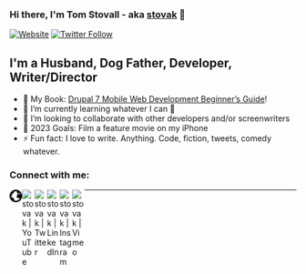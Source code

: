 ### Hi there, I'm Tom Stovall - aka [stovak][website] 👋

[![Website](https://img.shields.io/website?label=stovak.net&style=for-the-badge&url=https%3A%2F%2Fstovak.net)](https://stovak.net)
[![Twitter Follow](https://img.shields.io/twitter/follow/stovak?color=1DA1F2&logo=twitter&style=for-the-badge)](https://twitter.com/intent/follow?original_referer=https%3A%2F%2Fgithub.com%2Fstovak&screen_name=stovak)

## I'm a Husband, Dog Father, Developer, Writer/Director

- 🔭 My Book: [Drupal 7 Mobile Web Development Beginner’s Guide][book]!
- 🌱 I’m currently learning whatever I can 🤣
- 👯 I’m looking to collaborate with other developers and/or screenwriters
- 🥅 2023 Goals: Film a feature movie on my iPhone
- ⚡ Fun fact: I love to write. Anything. Code, fiction, tweets, comedy whatever.

### Connect with me:

[<img align="left" alt="stovak.net" width="22px" src="https://raw.githubusercontent.com/iconic/open-iconic/master/svg/globe.svg" />][website]
[<img align="left" alt="stovak | YouTube" width="22px" src="https://cdn.jsdelivr.net/npm/simple-icons@v3/icons/youtube.svg" />][youtube]
[<img align="left" alt="stovak | Twitter" width="22px" src="https://cdn.jsdelivr.net/npm/simple-icons@v3/icons/twitter.svg" />][twitter]
[<img align="left" alt="stovak | LinkedIn" width="22px" src="https://cdn.jsdelivr.net/npm/simple-icons@v3/icons/linkedin.svg" />][linkedin]
[<img align="left" alt="stovak | Instagram" width="22px" src="https://cdn.jsdelivr.net/npm/simple-icons@v3/icons/instagram.svg" />][instagram]
[<img align="left" alt="stovak | Vimeo" width="22px" src="https://cdn.jsdelivr.net/npm/simple-icons@v3/icons/vimeo.svg" />][vimeo]


---

[website]: https://stovak.net
[twitter]: https://twitter.com/stovak
[youtube]: https://youtube.com/stovak
[instagram]: https://instagram.com/stovak
[linkedin]: https://linkedin.com/in/stovak
[book]: https://www.amazon.com/Drupal-Mobile-Development-Beginners-Guide/dp/184951562X
[vimeo]: https://vimeo.com/user69094180
